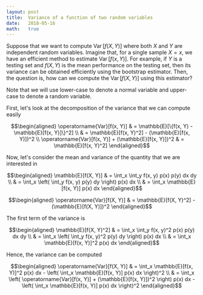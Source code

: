 ```yaml
---
layout: post
title:  Variance of a function of two random variables
date:   2018-05-16
math:   true
---
```


Suppose that we want to compute $\operatorname{Var}[f(X, Y)]$ where both $X$ and $Y$ are independent random variables.
Imagine that, for a single sample $X = x$, we have an efficient method to estimate $\operatorname{Var}[f(x, Y)]$.
For example, if $Y$ is a testing set and $f(X, Y)$ is the mean performance on the testing set, then its variance can be obtained efficiently using the bootstrap estimator.
Then, the question is, how can we compute the $\operatorname{Var}[f(X, Y)]$ using this estimator?

Note that we will use lower-case to denote a normal variable and upper-case to denote a random variable.

First, let's look at the decomposition of the variance that we can compute easily

$$\begin{aligned}
\operatorname{Var}[f(x, Y)] & = \mathbb{E}[\{f(x, Y) - \mathbb{E}[f(x, Y)]\}^2] \\
& = \mathbb{E}[f(x, Y)^2] - (\mathbb{E}[f(x, Y)])^2 \\
\operatorname{Var}[f(x, Y)] + (\mathbb{E}[f(x, Y)])^2 & = \mathbb{E}[f(x, Y)^2]
\end{aligned}$$

Now, let's consider the mean and variance of the quantity that we are interested in

$$\begin{aligned}
\mathbb{E}[f(X, Y)] & = \int_x \int_y f(x, y) p(x) p(y) dx dy \\
& = \int_x \left( \int_y f(x, y) p(y) dy \right) p(x) dx \\
& = \int_x \mathbb{E}[f(x, Y)] p(x) dx
\end{aligned}$$

$$\begin{aligned}
\operatorname{Var}[f(X, Y)] & = \mathbb{E}[f(X, Y)^2] - (\mathbb{E}[f(X, Y)])^2
\end{aligned}$$

The first term of the variance is

$$\begin{aligned}
\mathbb{E}[f(X, Y)^2] & = \int_x \int_y f(x, y)^2 p(x) p(y) dx dy \\
& = \int_x \left( \int_y f(x, y)^2 p(y) dy \right) p(x) dx \\
& = \int_x \mathbb{E}[f(x, Y)]^2 p(x) dx
\end{aligned}$$

Hence, the variance can be computed

$$\begin{aligned}
\operatorname{Var}[f(X, Y)] & = \int_x \mathbb{E}[f(x, Y)]^2 p(x) dx - \left( \int_x \mathbb{E}[f(x, Y)] p(x) dx \right)^2 \\
& = \int_x \left( \operatorname{Var}[f(x, Y)] + (\mathbb{E}[f(x, Y)])^2 \right) p(x) dx - \left( \int_x \mathbb{E}[f(x, Y)] p(x) dx \right)^2
\end{aligned}$$
